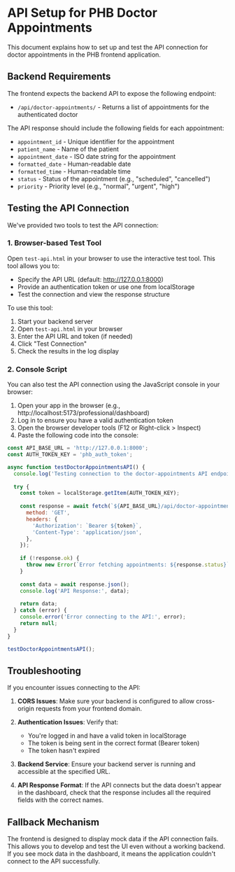 # API Setup for PHB Doctor Appointments

This document explains how to set up and test the API connection for doctor appointments in the PHB frontend application.

## Backend Requirements

The frontend expects the backend API to expose the following endpoint:

- `/api/doctor-appointments/` - Returns a list of appointments for the authenticated doctor

The API response should include the following fields for each appointment:
- `appointment_id` - Unique identifier for the appointment
- `patient_name` - Name of the patient
- `appointment_date` - ISO date string for the appointment
- `formatted_date` - Human-readable date
- `formatted_time` - Human-readable time
- `status` - Status of the appointment (e.g., "scheduled", "cancelled")
- `priority` - Priority level (e.g., "normal", "urgent", "high")

## Testing the API Connection

We've provided two tools to test the API connection:

### 1. Browser-based Test Tool

Open `test-api.html` in your browser to use the interactive test tool. This tool allows you to:
- Specify the API URL (default: http://127.0.0.1:8000)
- Provide an authentication token or use one from localStorage
- Test the connection and view the response structure

To use this tool:
1. Start your backend server
2. Open `test-api.html` in your browser
3. Enter the API URL and token (if needed)
4. Click "Test Connection"
5. Check the results in the log display

### 2. Console Script

You can also test the API connection using the JavaScript console in your browser:

1. Open your app in the browser (e.g., http://localhost:5173/professional/dashboard)
2. Log in to ensure you have a valid authentication token
3. Open the browser developer tools (F12 or Right-click > Inspect)
4. Paste the following code into the console:

```javascript
const API_BASE_URL = 'http://127.0.0.1:8000';
const AUTH_TOKEN_KEY = 'phb_auth_token';

async function testDoctorAppointmentsAPI() {
  console.log('Testing connection to the doctor-appointments API endpoint...');
  
  try {
    const token = localStorage.getItem(AUTH_TOKEN_KEY);
    
    const response = await fetch(`${API_BASE_URL}/api/doctor-appointments/`, {
      method: 'GET',
      headers: {
        'Authorization': `Bearer ${token}`,
        'Content-Type': 'application/json',
      },
    });
    
    if (!response.ok) {
      throw new Error(`Error fetching appointments: ${response.status}`);
    }
    
    const data = await response.json();
    console.log('API Response:', data);
    
    return data;
  } catch (error) {
    console.error('Error connecting to the API:', error);
    return null;
  }
}

testDoctorAppointmentsAPI();
```

## Troubleshooting

If you encounter issues connecting to the API:

1. **CORS Issues**: Make sure your backend is configured to allow cross-origin requests from your frontend domain.

2. **Authentication Issues**: Verify that:
   - You're logged in and have a valid token in localStorage
   - The token is being sent in the correct format (Bearer token)
   - The token hasn't expired

3. **Backend Service**: Ensure your backend server is running and accessible at the specified URL.

4. **API Response Format**: If the API connects but the data doesn't appear in the dashboard, check that the response includes all the required fields with the correct names.

## Fallback Mechanism

The frontend is designed to display mock data if the API connection fails. This allows you to develop and test the UI even without a working backend. If you see mock data in the dashboard, it means the application couldn't connect to the API successfully. 